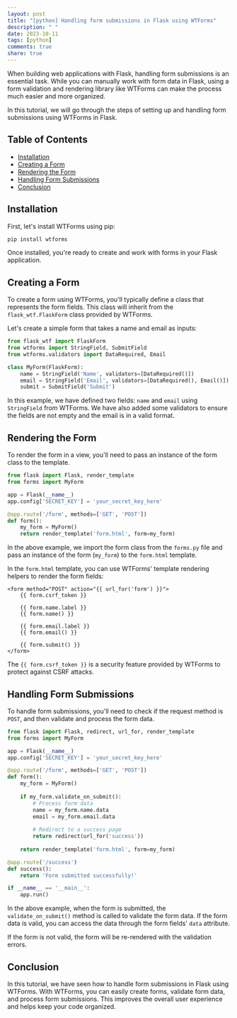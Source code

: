 ```yaml
---
layout: post
title: "[python] Handling form submissions in Flask using WTForms"
description: " "
date: 2023-10-11
tags: [python]
comments: true
share: true
---
```


When building web applications with Flask, handling form submissions is an essential task. While you can manually work with form data in Flask, using a form validation and rendering library like WTForms can make the process much easier and more organized.

In this tutorial, we will go through the steps of setting up and handling form submissions using WTForms in Flask.

## Table of Contents
- [Installation](#installation)
- [Creating a Form](#creating-a-form)
- [Rendering the Form](#rendering-the-form)
- [Handling Form Submissions](#handling-form-submissions)
- [Conclusion](#conclusion)

## Installation

First, let's install WTForms using pip:

```bash
pip install wtforms
```

Once installed, you're ready to create and work with forms in your Flask application.

## Creating a Form

To create a form using WTForms, you'll typically define a class that represents the form fields. This class will inherit from the `flask_wtf.FlaskForm` class provided by WTForms.

Let's create a simple form that takes a name and email as inputs:

```python
from flask_wtf import FlaskForm
from wtforms import StringField, SubmitField
from wtforms.validators import DataRequired, Email

class MyForm(FlaskForm):
    name = StringField('Name', validators=[DataRequired()])
    email = StringField('Email', validators=[DataRequired(), Email()])
    submit = SubmitField('Submit')
```

In this example, we have defined two fields: `name` and `email` using `StringField` from WTForms. We have also added some validators to ensure the fields are not empty and the email is in a valid format.

## Rendering the Form

To render the form in a view, you'll need to pass an instance of the form class to the template.

```python
from flask import Flask, render_template
from forms import MyForm

app = Flask(__name__)
app.config['SECRET_KEY'] = 'your_secret_key_here'

@app.route('/form', methods=['GET', 'POST'])
def form():
    my_form = MyForm()
    return render_template('form.html', form=my_form)
```

In the above example, we import the form class from the `forms.py` file and pass an instance of the form (`my_form`) to the `form.html` template.

In the `form.html` template, you can use WTForms' template rendering helpers to render the form fields:

```jinja2
<form method="POST" action="{{ url_for('form') }}">
    {{ form.csrf_token }}
    
    {{ form.name.label }}
    {{ form.name() }}
    
    {{ form.email.label }}
    {{ form.email() }}
    
    {{ form.submit() }}
</form>
```

The `{{ form.csrf_token }}` is a security feature provided by WTForms to protect against CSRF attacks.

## Handling Form Submissions

To handle form submissions, you'll need to check if the request method is `POST`, and then validate and process the form data.

```python
from flask import Flask, redirect, url_for, render_template
from forms import MyForm

app = Flask(__name__)
app.config['SECRET_KEY'] = 'your_secret_key_here'

@app.route('/form', methods=['GET', 'POST'])
def form():
    my_form = MyForm()
    
    if my_form.validate_on_submit():
        # Process form data
        name = my_form.name.data
        email = my_form.email.data
        
        # Redirect to a success page
        return redirect(url_for('success'))
    
    return render_template('form.html', form=my_form)

@app.route('/success')
def success():
    return 'Form submitted successfully!'

if __name__ == '__main__':
    app.run()
```

In the above example, when the form is submitted, the `validate_on_submit()` method is called to validate the form data. If the form data is valid, you can access the data through the form fields' `data` attribute.

If the form is not valid, the form will be re-rendered with the validation errors.

## Conclusion

In this tutorial, we have seen how to handle form submissions in Flask using WTForms. With WTForms, you can easily create forms, validate form data, and process form submissions. This improves the overall user experience and helps keep your code organized.